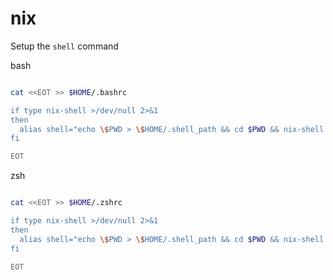 # nix

Setup the `shell` command

bash
```bash

cat <<EOT >> $HOME/.bashrc

if type nix-shell >/dev/null 2>&1
then
  alias shell="echo \$PWD > \$HOME/.shell_path && cd $PWD && nix-shell --command zsh"
fi

EOT

```

zsh
```bash

cat <<EOT >> $HOME/.zshrc

if type nix-shell >/dev/null 2>&1
then
  alias shell="echo \$PWD > \$HOME/.shell_path && cd $PWD && nix-shell --command zsh"
fi

EOT

```